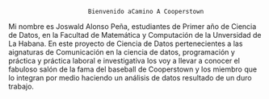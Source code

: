                           Bienvenido aCamino A Cooperstown

Mi nombre es Joswald Alonso Peña, estudiantes de Primer año de Ciencia de Datos, en la Facultad de Matemática y Computación de la Unversidad de La Habana. En este proyecto de Ciencia de Datos pertenecientes a las aignaturas de Comunicación en la ciencia de datos, programación y práctica y práctica laboral e investigativa los voy a llevar a conocer el fabuloso salón de la fama del baseball de Cooperstown y los miembro que lo integran por medio haciendo un análisis de datos resultado de un duro trabajo.
